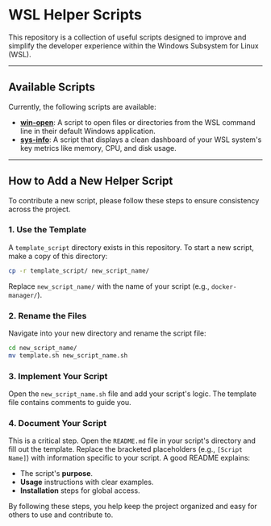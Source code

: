 # WSL Helper Scripts

This repository is a collection of useful scripts designed to improve and simplify the developer experience within the Windows Subsystem for Linux (WSL).

---

## Available Scripts

Currently, the following scripts are available:

*   **[win-open](./win-open/)**: A script to open files or directories from the WSL command line in their default Windows application. 
*   **[sys-info](./sys-info/)**: A script that displays a clean dashboard of your WSL system's key metrics like memory, CPU, and disk usage.

---

## How to Add a New Helper Script

To contribute a new script, please follow these steps to ensure consistency across the project.

### 1. Use the Template

A `template_script` directory exists in this repository. To start a new script, make a copy of this directory:

```bash
cp -r template_script/ new_script_name/
```

Replace `new_script_name/` with the name of your script (e.g., `docker-manager/`).

### 2. Rename the Files

Navigate into your new directory and rename the script file:

```bash
cd new_script_name/
mv template.sh new_script_name.sh
```

### 3. Implement Your Script

Open the `new_script_name.sh` file and add your script's logic. The template file contains comments to guide you.

### 4. Document Your Script

This is a critical step. Open the `README.md` file in your script's directory and fill out the template. Replace the bracketed placeholders (e.g., `[Script Name]`) with information specific to your script. A good README explains:

*   The script's **purpose**.
*   **Usage** instructions with clear examples.
*   **Installation** steps for global access.

By following these steps, you help keep the project organized and easy for others to use and contribute to.
